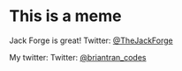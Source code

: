 # This is a meme

Jack Forge is great!
Twitter: [@TheJackForge](https://twitter.com/TheJackForge)

My twitter:
Twitter: [@briantran_codes](https://twitter.com/briantran_codes)